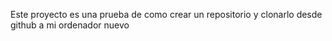Este proyecto es una prueba de como crear un repositorio y clonarlo desde github a mi ordenador nuevo 
